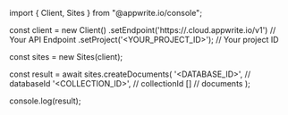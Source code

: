 import { Client, Sites } from "@appwrite.io/console";

const client = new Client()
    .setEndpoint('https://<REGION>.cloud.appwrite.io/v1') // Your API Endpoint
    .setProject('<YOUR_PROJECT_ID>'); // Your project ID

const sites = new Sites(client);

const result = await sites.createDocuments(
    '<DATABASE_ID>', // databaseId
    '<COLLECTION_ID>', // collectionId
    [] // documents
);

console.log(result);
